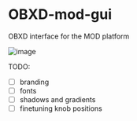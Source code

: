 # OBXD-mod-gui

OBXD interface for the MOD platform

![image](https://user-images.githubusercontent.com/1137715/177414422-8c5a598d-cdf5-4b74-89dd-0581eb710d81.png)



TODO:
  - [ ] branding
  - [ ] fonts
  - [ ] shadows and gradients
  - [ ] finetuning knob positions
